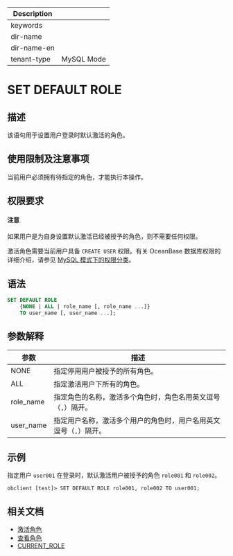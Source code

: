 | Description   |                 |
|---------------|-----------------|
| keywords      |                 |
| dir-name      |                 |
| dir-name-en   |                 |
| tenant-type   | MySQL Mode      |

# SET DEFAULT ROLE

## 描述

该语句用于设置用户登录时默认激活的角色。

## 使用限制及注意事项

当前用户必须拥有待指定的角色，才能执行本操作。

## 权限要求

<main id="notice" type='notice'>
  <h4>注意</h4>
  <p>如果用户是为自身设置默认激活已经被授予的角色，则不需要任何权限。</p>
</main>

激活角色需要当前用户具备 `CREATE USER` 权限。有关 OceanBase 数据库权限的详细介绍，请参见 [MySQL 模式下的权限分类](../../../../../600.manage/500.security-and-permissions/300.access-control/200.user-and-permission/200.permission-of-mysql-mode/100.permission-classification-of-mysql.md)。

## 语法

```sql
SET DEFAULT ROLE
    {NONE | ALL | role_name [, role_name ...]}
    TO user_name [, user_name ...];
```

## 参数解释

|       **参数**      | **描述** |
|---------------------|----------|
| NONE                | 指定停用用户被授予的所有角色。|
| ALL                 | 指定激活用户下所有的角色。|
| role_name           | 指定角色的名称，激活多个角色时，角色名用英文逗号（`,`）隔开。|
| user_name           | 指定用户名称，激活多个用户的角色时，用户名用英文逗号（`,`）隔开。|

## 示例

指定用户 `user001` 在登录时，默认激活用户被授予的角色 `role001` 和 `role002`。
  
```shell
obclient [test]> SET DEFAULT ROLE role001, role002 TO user001;
```

## 相关文档

* [激活角色](../../../../../600.manage/500.security-and-permissions/300.access-control/200.user-and-permission/200.permission-of-mysql-mode/340.role-management-of-mysql-mode/500.activating-roles-of-mysql-mode.md)
* [查看角色](../../../../../600.manage/500.security-and-permissions/300.access-control/200.user-and-permission/200.permission-of-mysql-mode/340.role-management-of-mysql-mode/600.view-roles-of-mysql-mode.md)
* [CURRENT_ROLE](../400.functions-of-mysql-mode/600.information-functions-of-mysql-mode/550.current-role-of-mysql-mode.md)
